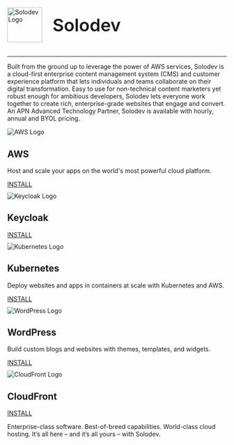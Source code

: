 #

<div style="display: flex; align-items: center; margin-bottom: 2rem;">
  <img src="../../../images/logo.png" alt="Solodev Logo" style="width: 80px;">
  <span style="font-size: 2.5rem; padding-left: 1.5rem; font-weight: 600;">Solodev</span>
</div>

<hr>

<h1 style="font-size: 2rem; display: none;" class="sr-only">Quickstart</h1>

Built from the ground up to leverage the power of AWS services, Solodev is a cloud-first enterprise content management system (CMS) and customer experience platform that lets individuals and teams collaborate on their digital transformation. Easy to use for non-technical content marketers yet robust enough for ambitious developers, Solodev lets everyone work together to create rich, enterprise-grade websites that engage and convert. An APN Advanced Technology Partner, Solodev is available with hourly, annual and BYOL pricing.

<div class="row">
  <div class="col">
    <div class="card text-center">
      <img src="/static/images/logos/aws-logo.jpg" alt="AWS Logo">
      <h2>AWS</h2>
      <p class="content">Host and scale your apps on the world's most powerful cloud platform.</p>
      <p style="margin-bottom: 10px;"><a href="/quickstart/aws">INSTALL</a></p>
    </div>
  </div>
  <div class="col">
    <div class="card text-center">
      <img src="/static/images/logos/keycloak-logo.png" alt="Keycloak Logo">
      <h2>Keycloak</h2>
      <p class="content"></p>
      <p style="margin-bottom: 10px;"><a href="/quickstart/keycloak">INSTALL</a></p>
    </div>
  </div>
  <div class="col">
    <div class="card text-center">
      <img src="/static/images/logos/kubernetes-logo.png" alt="Kubernetes Logo">
      <h2>Kubernetes</h2>
      <p class="content">Deploy websites and apps in containers at scale with Kubernetes and AWS.</p>
      <p style="margin-bottom: 10px;"><a href="/quickstart/kubernetes">INSTALL</a></p>
    </div>
  </div>
  <div class="col">
    <div class="card text-center">
      <img src="/static/images/logos/wordpress-logo.jpg" alt="WordPress Logo">
      <h2>WordPress</h2>
      <p class="content">Build custom blogs and websites with themes, templates, and widgets.</p>
      <p style="margin-bottom: 10px;"><a href="/quickstart/wordpress">INSTALL</a></p>
    </div>
  </div>
  <div class="col">
    <div class="card text-center">
      <img src="/static/images/logos/cloudfront-logo.jpg" alt="CloudFront Logo">
      <h2>CloudFront</h2>
      <p class="content"></p>
      <p style="margin-bottom: 10px;"><a href="/quickstart/cloudfront">INSTALL</a></p>
    </div>
  </div>
</div>

<p>Enterprise-class software. Best-of-breed capabilities. World-class cloud hosting. It’s all here – and it’s all yours – with Solodev.</p>